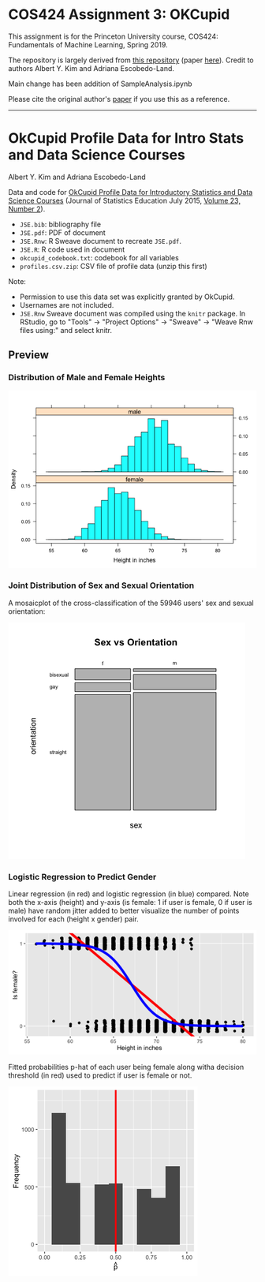# COS424 Assignment 3: OKCupid

This assignment is for the Princeton University course, COS424: Fundamentals of Machine Learning, Spring 2019. 

The repository is largely derived from [this repository](https://github.com/rudeboybert/JSE_OkCupid) (paper [here](http://www.amstat.org/publications/jse/v23n2/kim.pdf)). Credit to authors Albert Y. Kim and Adriana Escobedo-Land.

Main change has been addition of SampleAnalysis.ipynb

Please cite the original author's [paper](http://www.amstat.org/publications/jse/v23n2/kim.pdf) if you use this as a reference.

----

OkCupid Profile Data for Intro Stats and Data Science Courses
================
Albert Y. Kim and Adriana Escobedo-Land

Data and code for [OkCupid Profile Data for Introductory Statistics and Data Science Courses](http://www.amstat.org/publications/jse/v23n2/kim.pdf) (Journal of Statistics Education July 2015, [Volume 23, Number 2](http://www.amstat.org/publications/jse/contents_2015.html)).

-   `JSE.bib`: bibliography file
-   `JSE.pdf`: PDF of document
-   `JSE.Rnw`: R Sweave document to recreate `JSE.pdf`.
-   `JSE.R`: R code used in document
-   `okcupid_codebook.txt`: codebook for all variables
-   `profiles.csv.zip`: CSV file of profile data (unzip this first)

Note:

-   Permission to use this data set was explicitly granted by OkCupid.
-   Usernames are not included.
-   `JSE.Rnw` Sweave document was compiled using the `knitr` package. In RStudio, go to "Tools" -&gt; "Project Options" -&gt; "Sweave" -&gt; "Weave Rnw files using:" and select knitr.

Preview
-------

### Distribution of Male and Female Heights

![](README_files/figure-markdown_github/cache-1.png)

### Joint Distribution of Sex and Sexual Orientation

A mosaicplot of the cross-classification of the 59946 users' sex and sexual orientation:

![](README_files/figure-markdown_github/unnamed-chunk-3-1.png)

### Logistic Regression to Predict Gender

Linear regression (in red) and logistic regression (in blue) compared. Note both the x-axis (height) and y-axis (is female: 1 if user is female, 0 if user is male) have random jitter added to better visualize the number of points involved for each (height x gender) pair.

![](README_files/figure-markdown_github/unnamed-chunk-4-1.png)

Fitted probabilities p-hat of each user being female along witha decision threshold (in red) used to predict if user is female or not.

![](README_files/figure-markdown_github/unnamed-chunk-5-1.png)
